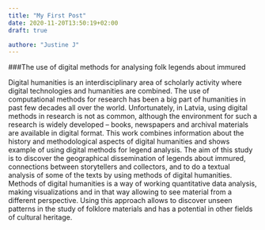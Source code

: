 ```yaml
---
title: "My First Post"
date: 2020-11-20T13:50:19+02:00
draft: true

authore: "Justine J"
---
```


###The use of digital methods for analysing folk legends about immured

Digital humanities is an interdisciplinary area of scholarly activity where digital
technologies and humanities are combined. The use of computational methods for research
has been a big part of humanities in past few decades all over the world. Unfortunately, in
Latvia, using digital methods in research is not as common, although the environment for
such a research is widely developed – books, newspapers and archival materials are
available in digital format.
This work combines information about the history and methodological aspects of
digital humanities and shows example of using digital methods for legend analysis. The
aim of this study is to discover the geographical dissemination of legends about immured,
connections between storytellers and collectors, and to do a textual analysis of some of the
texts by using methods of digital humanities.
Methods of digital humanities is a way of working quantitative data analysis, making
visualizations and in that way allowing to see material from a different perspective. Using
this approach allows to discover unseen patterns in the study of folklore materials and has
a potential in other fields of cultural heritage.